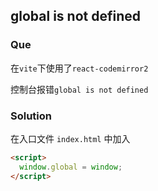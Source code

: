 ## global is not defined

### Que

在`vite`下使用了`react-codemirror2`

控制台报错`global is not defined`

### Solution

在入口文件 `index.html` 中加入

```html
<script>
  window.global = window;
</script>
```

